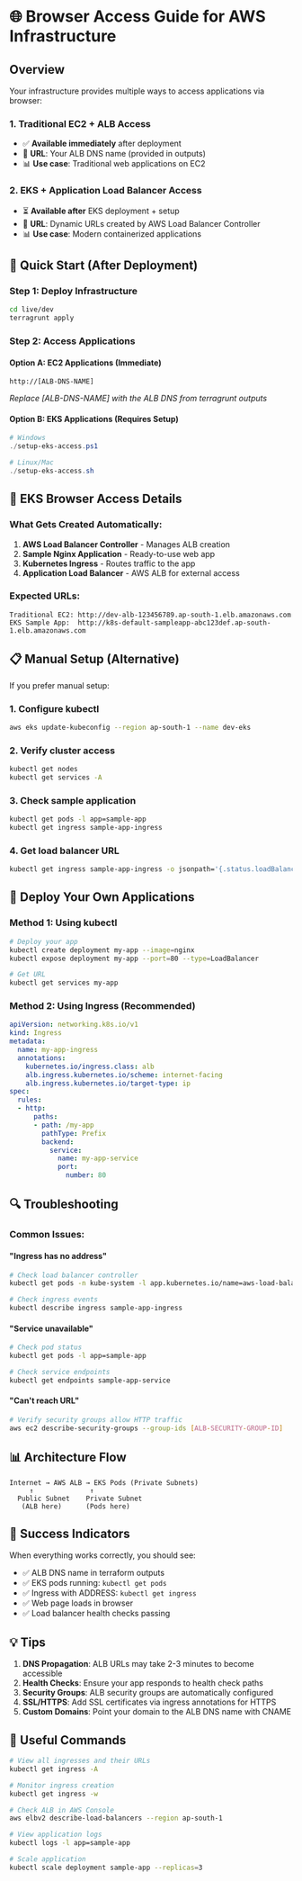 # 🌐 Browser Access Guide for AWS Infrastructure

## Overview
Your infrastructure provides multiple ways to access applications via browser:

### 1. **Traditional EC2 + ALB Access**
- ✅ **Available immediately** after deployment
- 🔗 **URL**: Your ALB DNS name (provided in outputs)
- 📊 **Use case**: Traditional web applications on EC2

### 2. **EKS + Application Load Balancer Access**
- ⏳ **Available after** EKS deployment + setup
- 🔗 **URL**: Dynamic URLs created by AWS Load Balancer Controller
- 📊 **Use case**: Modern containerized applications

## 🚀 Quick Start (After Deployment)

### Step 1: Deploy Infrastructure
```bash
cd live/dev
terragrunt apply
```

### Step 2: Access Applications

#### Option A: EC2 Applications (Immediate)
```
http://[ALB-DNS-NAME]
```
*Replace [ALB-DNS-NAME] with the ALB DNS from terragrunt outputs*

#### Option B: EKS Applications (Requires Setup)
```powershell
# Windows
./setup-eks-access.ps1

# Linux/Mac  
./setup-eks-access.sh
```

## 🔧 EKS Browser Access Details

### What Gets Created Automatically:
1. **AWS Load Balancer Controller** - Manages ALB creation
2. **Sample Nginx Application** - Ready-to-use web app
3. **Kubernetes Ingress** - Routes traffic to the app
4. **Application Load Balancer** - AWS ALB for external access

### Expected URLs:
```
Traditional EC2: http://dev-alb-123456789.ap-south-1.elb.amazonaws.com
EKS Sample App:  http://k8s-default-sampleapp-abc123def.ap-south-1.elb.amazonaws.com
```

## 📋 Manual Setup (Alternative)

If you prefer manual setup:

### 1. Configure kubectl
```bash
aws eks update-kubeconfig --region ap-south-1 --name dev-eks
```

### 2. Verify cluster access
```bash
kubectl get nodes
kubectl get services -A
```

### 3. Check sample application
```bash
kubectl get pods -l app=sample-app
kubectl get ingress sample-app-ingress
```

### 4. Get load balancer URL
```bash
kubectl get ingress sample-app-ingress -o jsonpath='{.status.loadBalancer.ingress[0].hostname}'
```

## 🎯 Deploy Your Own Applications

### Method 1: Using kubectl
```bash
# Deploy your app
kubectl create deployment my-app --image=nginx
kubectl expose deployment my-app --port=80 --type=LoadBalancer

# Get URL
kubectl get services my-app
```

### Method 2: Using Ingress (Recommended)
```yaml
apiVersion: networking.k8s.io/v1
kind: Ingress
metadata:
  name: my-app-ingress
  annotations:
    kubernetes.io/ingress.class: alb
    alb.ingress.kubernetes.io/scheme: internet-facing
    alb.ingress.kubernetes.io/target-type: ip
spec:
  rules:
  - http:
      paths:
      - path: /my-app
        pathType: Prefix
        backend:
          service:
            name: my-app-service
            port:
              number: 80
```

## 🔍 Troubleshooting

### Common Issues:

#### "Ingress has no address"
```bash
# Check load balancer controller
kubectl get pods -n kube-system -l app.kubernetes.io/name=aws-load-balancer-controller

# Check ingress events
kubectl describe ingress sample-app-ingress
```

#### "Service unavailable"
```bash
# Check pod status
kubectl get pods -l app=sample-app

# Check service endpoints
kubectl get endpoints sample-app-service
```

#### "Can't reach URL"
```bash
# Verify security groups allow HTTP traffic
aws ec2 describe-security-groups --group-ids [ALB-SECURITY-GROUP-ID]
```

## 📊 Architecture Flow

```
Internet → AWS ALB → EKS Pods (Private Subnets)
     ↑              ↑
  Public Subnet    Private Subnet
   (ALB here)      (Pods here)
```

## 🎉 Success Indicators

When everything works correctly, you should see:
- ✅ ALB DNS name in terraform outputs
- ✅ EKS pods running: `kubectl get pods`
- ✅ Ingress with ADDRESS: `kubectl get ingress`
- ✅ Web page loads in browser
- ✅ Load balancer health checks passing

## 💡 Tips

1. **DNS Propagation**: ALB URLs may take 2-3 minutes to become accessible
2. **Health Checks**: Ensure your app responds to health check paths
3. **Security Groups**: ALB security groups are automatically configured
4. **SSL/HTTPS**: Add SSL certificates via ingress annotations for HTTPS
5. **Custom Domains**: Point your domain to the ALB DNS name with CNAME

## 🔗 Useful Commands

```bash
# View all ingresses and their URLs
kubectl get ingress -A

# Monitor ingress creation
kubectl get ingress -w

# Check ALB in AWS Console
aws elbv2 describe-load-balancers --region ap-south-1

# View application logs
kubectl logs -l app=sample-app

# Scale application
kubectl scale deployment sample-app --replicas=3
```
